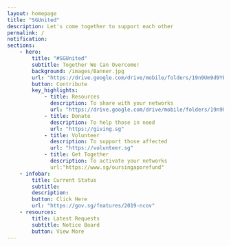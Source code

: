 ```yaml
---
layout: homepage
title: "SGUnited"
description: Let's come together to support each other
permalink: /
notification: 
sections:
    - hero:
        title: "#SGUnited"
        subtitle: Together We Can Overcome!
        background: /images/Banner.jpg
        url: "https://drive.google.com/drive/mobile/folders/19n9Um9d9YEGsDTaW3gRp0cFQgpBMIZ_Y"
        button: Contribute
        key_highlights:
            - title: Resources
              description: To share with your networks
              url: "https://drive.google.com/drive/mobile/folders/19n9Um9d9YEGsDTaW3gRp0cFQgpBMIZ_Y"            
            - title: Donate
              description: To help those in need
              url: "https://giving.sg"            
            - title: Volunteer
              description: To support those affected
              url: "https://volunteer.sg"            
            - title: Get Together
              description: To activate your networks
              url:"https://www.sg/oursingaporefund"    
    - infobar:
        title: Current Status        
        subtitle: 
        description: 
        button: Click Here
        url: "https://gov.sg/features/2019-ncov"
    - resources:
        title: Latest Requests
        subtitle: Notice Board
        button: View More
---
```

